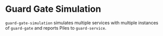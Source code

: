 # Guard Gate Simulation

`guard-gate-simulation` simulates multiple services with multiple instances of `guard-gate` and reports Piles to `guard-service`.
